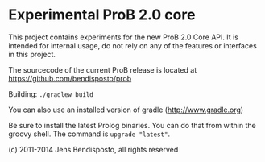 # Experimental ProB 2.0 core

This project contains experiments for the new ProB 2.0 Core API.
It is intended for internal usage, do not rely on any of the features or interfaces in this project. 

The sourcecode of the current ProB release is located at https://github.com/bendisposto/prob

Building:
 `./gradlew build`

You can also use an installed version of gradle (http://www.gradle.org)

Be sure to install the latest Prolog binaries. You can do that from within the groovy shell. The command is `upgrade "latest"`. 


  
(c) 2011-2014 Jens Bendisposto, all rights reserved

